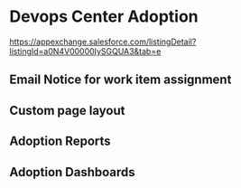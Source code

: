 # Devops Center Adoption 

https://appexchange.salesforce.com/listingDetail?listingId=a0N4V00000IySGQUA3&tab=e

## Email Notice for work item assignment

## Custom page layout 

## Adoption Reports

## Adoption Dashboards





